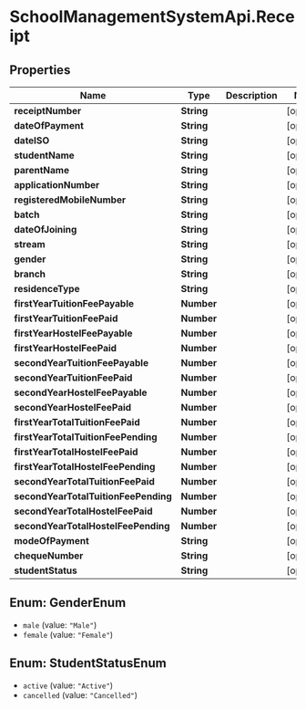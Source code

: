 # SchoolManagementSystemApi.Receipt

## Properties
Name | Type | Description | Notes
------------ | ------------- | ------------- | -------------
**receiptNumber** | **String** |  | [optional] 
**dateOfPayment** | **String** |  | [optional] 
**dateISO** | **String** |  | [optional] 
**studentName** | **String** |  | [optional] 
**parentName** | **String** |  | [optional] 
**applicationNumber** | **String** |  | [optional] 
**registeredMobileNumber** | **String** |  | [optional] 
**batch** | **String** |  | [optional] 
**dateOfJoining** | **String** |  | [optional] 
**stream** | **String** |  | [optional] 
**gender** | **String** |  | [optional] 
**branch** | **String** |  | [optional] 
**residenceType** | **String** |  | [optional] 
**firstYearTuitionFeePayable** | **Number** |  | [optional] 
**firstYearTuitionFeePaid** | **Number** |  | [optional] 
**firstYearHostelFeePayable** | **Number** |  | [optional] 
**firstYearHostelFeePaid** | **Number** |  | [optional] 
**secondYearTuitionFeePayable** | **Number** |  | [optional] 
**secondYearTuitionFeePaid** | **Number** |  | [optional] 
**secondYearHostelFeePayable** | **Number** |  | [optional] 
**secondYearHostelFeePaid** | **Number** |  | [optional] 
**firstYearTotalTuitionFeePaid** | **Number** |  | [optional] 
**firstYearTotalTuitionFeePending** | **Number** |  | [optional] 
**firstYearTotalHostelFeePaid** | **Number** |  | [optional] 
**firstYearTotalHostelFeePending** | **Number** |  | [optional] 
**secondYearTotalTuitionFeePaid** | **Number** |  | [optional] 
**secondYearTotalTuitionFeePending** | **Number** |  | [optional] 
**secondYearTotalHostelFeePaid** | **Number** |  | [optional] 
**secondYearTotalHostelFeePending** | **Number** |  | [optional] 
**modeOfPayment** | **String** |  | [optional] 
**chequeNumber** | **String** |  | [optional] 
**studentStatus** | **String** |  | [optional] 

<a name="GenderEnum"></a>
## Enum: GenderEnum

* `male` (value: `"Male"`)
* `female` (value: `"Female"`)


<a name="StudentStatusEnum"></a>
## Enum: StudentStatusEnum

* `active` (value: `"Active"`)
* `cancelled` (value: `"Cancelled"`)

